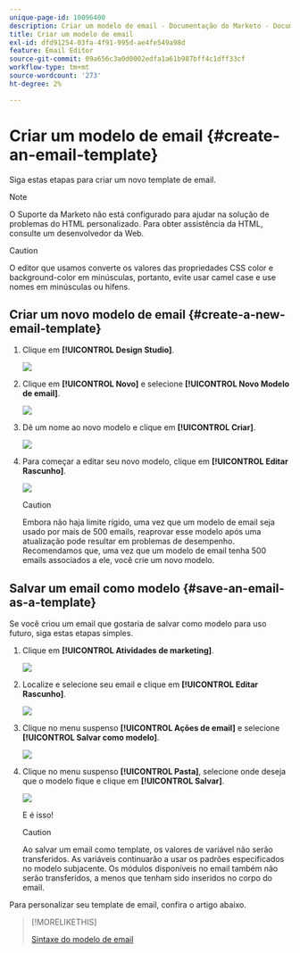 ```yaml
---
unique-page-id: 10096400
description: Criar um modelo de email - Documentação do Marketo - Documentação do produto
title: Criar um modelo de email
exl-id: dfd91254-03fa-4f91-995d-ae4fe549a98d
feature: Email Editor
source-git-commit: 09a656c3a0d0002edfa1a61b987bff4c1dff33cf
workflow-type: tm+mt
source-wordcount: '273'
ht-degree: 2%

---
```


# Criar um modelo de email {#create-an-email-template}

Siga estas etapas para criar um novo template de email.

>[!NOTE]
>
>O Suporte da Marketo não está configurado para ajudar na solução de problemas do HTML personalizado. Para obter assistência da HTML, consulte um desenvolvedor da Web.

>[!CAUTION]
>
>O editor que usamos converte os valores das propriedades CSS color e background-color em minúsculas, portanto, evite usar camel case e use nomes em minúsculas ou hifens.

## Criar um novo modelo de email {#create-a-new-email-template}

1. Clique em **[!UICONTROL Design Studio]**.

   ![](assets/designstudio.png)

1. Clique em **[!UICONTROL Novo]** e selecione **[!UICONTROL Novo Modelo de email]**.

   ![](assets/ds-two.png)

1. Dê um nome ao novo modelo e clique em **[!UICONTROL Criar]**.

   ![](assets/three-1.png)

1. Para começar a editar seu novo modelo, clique em **[!UICONTROL Editar Rascunho]**.

   ![](assets/4.png)

   >[!CAUTION]
   >
   >Embora não haja limite rígido, uma vez que um modelo de email seja usado por mais de 500 emails, reaprovar esse modelo após uma atualização pode resultar em problemas de desempenho. Recomendamos que, uma vez que um modelo de email tenha 500 emails associados a ele, você crie um novo modelo.

## Salvar um email como modelo {#save-an-email-as-a-template}

Se você criou um email que gostaria de salvar como modelo para uso futuro, siga estas etapas simples.

1. Clique em **[!UICONTROL Atividades de marketing]**.

   ![](assets/one.png)

1. Localize e selecione seu email e clique em **[!UICONTROL Editar Rascunho]**.

   ![](assets/two-1.png)

1. Clique no menu suspenso **[!UICONTROL Ações de email]** e selecione **[!UICONTROL Salvar como modelo]**.

   ![](assets/four-1.png)

1. Clique no menu suspenso **[!UICONTROL Pasta]**, selecione onde deseja que o modelo fique e clique em **[!UICONTROL Salvar]**.

   ![](assets/five-1.png)

   E é isso!

   >[!CAUTION]
   >
   >Ao salvar um email como template, os valores de variável não serão transferidos. As variáveis continuarão a usar os padrões especificados no modelo subjacente. Os módulos disponíveis no email também não serão transferidos, a menos que tenham sido inseridos no corpo do email.

Para personalizar seu template de email, confira o artigo abaixo.

>[!MORELIKETHIS]
>
>[Sintaxe do modelo de email](/help/marketo/product-docs/email-marketing/general/email-editor-2/email-template-syntax.md)
